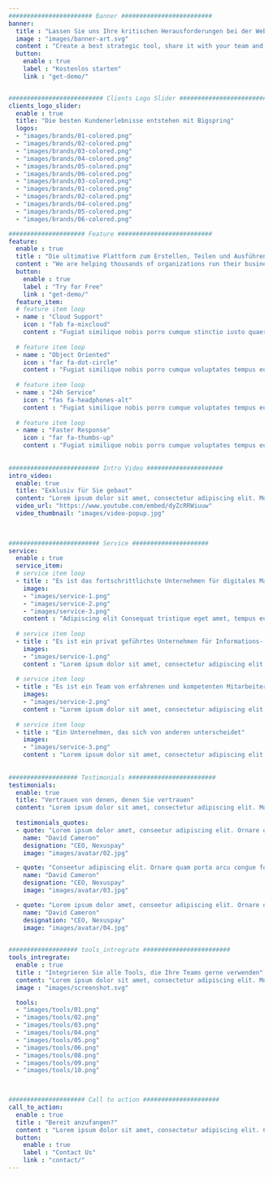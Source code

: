 ```yaml
---
####################### Banner #########################
banner:
  title : "Lassen Sie uns Ihre kritischen Herausforderungen bei der Website-Entwicklung lösen"
  image : "images/banner-art.svg"
  content : "Create a best strategic tool, share it with your team and ensure it’s on track with intuitive dashboards. <br> Simple enough with the sophistication and flexibility to meet the needs of large enterprises"
  button:
    enable : true
    label : "Kostenlos starten"
    link : "get-demo/"


########################## Clients Logo Slider #########################
clients_logo_slider:
  enable : true
  title: "Die besten Kundenerlebnisse entstehen mit Bigspring"
  logos:
  - "images/brands/01-colored.png"
  - "images/brands/02-colored.png"
  - "images/brands/03-colored.png"
  - "images/brands/04-colored.png"
  - "images/brands/05-colored.png"
  - "images/brands/06-colored.png"
  - "images/brands/03-colored.png"
  - "images/brands/01-colored.png"
  - "images/brands/02-colored.png"
  - "images/brands/04-colored.png"
  - "images/brands/05-colored.png"
  - "images/brands/06-colored.png"

##################### Feature ##########################
feature:
  enable : true
  title : "Die ultimative Plattform zum Erstellen, Teilen und Ausführen."
  content : "We are helping thousands of organizations run their business strategies and achieve their ambitious results! We make big plans happen."
  button:
    enable : true
    label : "Try for Free"
    link : "get-demo/"
  feature_item:
  # feature item loop
  - name : "Cloud Support"
    icon : "fab fa-mixcloud"
    content : "Fugiat similique nobis porro cumque stinctio iusto quaerat corrupti."
    
  # feature item loop
  - name : "Object Oriented"
    icon : "far fa-dot-circle"
    content : "Fugiat similique nobis porro cumque voluptates tempus eupo stinctio."
    
  # feature item loop
  - name : "24h Service"
    icon : "fas fa-headphones-alt"
    content : "Fugiat similique nobis porro cumque voluptates tempus eupo stinctio."
    
  # feature item loop
  - name : "Faster Response"
    icon : "far fa-thumbs-up"
    content : "Fugiat similique nobis porro cumque voluptates tempus eupo stinctio."
      
      
######################### Intro Video #####################
intro_video:
  enable: true
  title: "Exklusiv für Sie gebaut"
  content: "Lorem ipsum dolor sit amet, consectetur adipiscing elit. Morbi egestas Werat viverra id et aliquet. vulputate egestas sollicitudin."
  video_url: "https://www.youtube.com/embed/dyZcRRWiuuw"
  video_thumbnail: "images/video-popup.jpg"

      
      
######################### Service #####################
service:
  enable : true
  service_item:
  # service item loop
  - title : "Es ist das fortschrittlichste Unternehmen für digitales Marketing."
    images:
    - "images/service-1.png"
    - "images/service-2.png"
    - "images/service-3.png"
    content : "Adipiscing elit Consequat tristique eget amet, tempus eu at consecttur. Leo facilisi nunc viverra tellus. Ac laoreet sit vel consquat. consectetur adipiscing elit. Consequat tristique eget amet, tempus eu at consecttur. Leo facilisi nunc viverra tellus. Ac laoreet sit vel consquat."
      
  # service item loop
  - title : "Es ist ein privat geführtes Unternehmen für Informations- und Cybersicherheit"
    images:
    - "images/service-1.png"
    content : "Lorem ipsum dolor sit amet, consectetur adipiscing elit. Consequat tristique eget amet, tempus eu at consecttur. Leo facilisi nunc viverra tellus. Ac laoreet sit vel consquat. consectetur adipiscing elit. Consequat tristique eget amet, tempus eu at consecttur. Leo facilisi nunc viverra tellus. Ac laoreet sit vel consquat."
      
  # service item loop
  - title : "Es ist ein Team von erfahrenen und kompetenten Mitarbeitern mit Vertrieb"
    images:
    - "images/service-2.png"
    content : "Lorem ipsum dolor sit amet, consectetur adipiscing elit. Consequat tristique eget amet, tempus eu at consecttur. Leo facilisi nunc viverra tellus. Ac laoreet sit vel consquat. consectetur adipiscing elit. Consequat tristique eget amet, tempus eu at consecttur. Leo facilisi nunc viverra tellus. Ac laoreet sit vel consquat."
      
  # service item loop
  - title : "Ein Unternehmen, das sich von anderen unterscheidet"
    images:
    - "images/service-3.png"
    content : "Lorem ipsum dolor sit amet, consectetur adipiscing elit. Consequat tristique eget amet, tempus eu at consecttur. Leo facilisi nunc viverra tellus. Ac laoreet sit vel consquat. consectetur adipiscing elit. Consequat tristique eget amet, tempus eu at consecttur. Leo facilisi nunc viverra tellus. Ac laoreet sit vel consquat."
       
       
################### Testimonials ########################
testimonials:
  enable: true
  title: "Vertrauen von denen, denen Sie vertrauen"
  content: "Lorem ipsum dolor sit amet, consectetur adipiscing elit. Morbi egestas Werat viverra id et aliquet. vulputate egestas sollicitudin."
  
  testimonials_quotes:
  - quote: "Lorem ipsum dolor amet, conseetur adipiscing elit. Ornare quam porta arcu congue felis volutpat. Vitae lectudbfs dolor faucibus"
    name: "David Cameron"
    designation: "CEO, Nexuspay"
    image: "images/avatar/02.jpg"

  - quote: "Conseetur adipiscing elit. Ornare quam porta arcu congue felis volutpat. Vitae lectudbfs pellentesque vitae dolor faucibus"
    name: "David Cameron"
    designation: "CEO, Nexuspay"
    image: "images/avatar/03.jpg"

  - quote: "Lorem ipsum dolor amet, conseetur adipiscing elit. Ornare quam porta arcu congue felis volutpat. Vitae lectudbfs pellentesque vitae dolor"
    name: "David Cameron"
    designation: "CEO, Nexuspay"
    image: "images/avatar/04.jpg"
        

################### tools_intregrate ########################
tools_intregrate:
  enable : true
  title : "Integrieren Sie alle Tools, die Ihre Teams gerne verwenden"
  content: "Lorem ipsum dolor sit amet, consectetur adipiscing elit. Morbi egestas Werat viverra id et aliquet. vulputate egestas sollicitudin."
  image : "images/screenshot.svg"

  tools:
  - "images/tools/01.png"
  - "images/tools/02.png"
  - "images/tools/03.png"
  - "images/tools/04.png"
  - "images/tools/05.png"
  - "images/tools/06.png"
  - "images/tools/08.png"
  - "images/tools/09.png"
  - "images/tools/10.png"

  

##################### Call to action #####################
call_to_action:
  enable : true
  title : "Bereit anzufangen?"
  content : "Lorem ipsum dolor sit amet, consectetur adipiscing elit. Consequat eget amtempus eu at consecttur."
  button:
    enable : true
    label : "Contact Us"
    link : "contact/"
---
```

